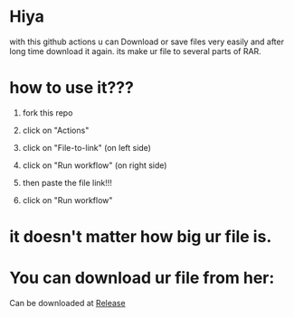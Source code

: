 # Hiya 
with this github actions u can Download or save files very easily and after long time download it again.
its make ur file to several parts of RAR.

# how to use it???

1) fork this repo

2) click on "Actions"

3) click on "File-to-link" (on left side) 

4) click on "Run workflow" (on right side)

5) then paste the file link!!! 

6) click on "Run workflow"

# it doesn't matter how big ur file is.

# You can download ur file from her:
Can be downloaded at [Release](../../releases)

